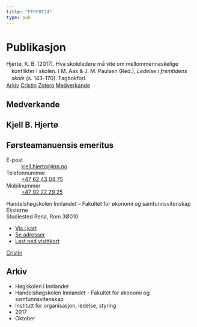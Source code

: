 ```yaml
---
title: "FFPF8T24"
type: pub
---
```

<h1>Publikasjon</h1>
<article id="csl-bib-container-FFPF8T24" class="csl-bib-container">
  <div class="csl-bib-body" style="line-height: 1.35; padding-left: 1em; text-indent:-1em;">
  <div class="csl-entry">Hjert&#xF8;, K. B. (2017). Hva skoleledere m&#xE5; vite om mellommenneskelige konflikter i skolen. I M. Aas &amp; J. M. Paulsen (Red.), <i>Ledelse i fremtidens skole</i> (s. 143&#x2013;170). Fagbokforl.</div>
</div>
  <div class="csl-bib-buttons">
    <a href="#taxonomy-article-FFPF8T24" class="csl-bib-button">Arkiv</a>
    <a href="https://app.cristin.no/results/show.jsf?id=1502071" alt="Cristin URL" class="csl-bib-button">Cristin</a>
    <a href="http://zotero.org/groups/5402882/items/FFPF8T24" alt="Zotero URL" class="csl-bib-button">Zotero</a>
    <a href="#contributors-article-FFPF8T24" class="csl-bib-button">Medverkande</a>
  </div>
  <div id="csl-bib-meta-container-FFPF8T24"></div>
</article>
<div id="csl-bib-meta-FFPF8T24" class="csl-bib-meta">
  <article id="contributors-article-FFPF8T24" class="contributors-article">
    <h1>Medverkande</h1>
    <div class="personas"> <div class="vrtx-hinn-person-card"> <div class="photo"> <i class="lar la-user-circle missing-person"></i> </div> <div class="info"> <hgroup><h1>Kjell B. Hjertø</h1> <h2>Førsteamanuensis emeritus</h2> </hgroup><dl> <dt>E-post</dt> <dd> <a href="mailto:kjell.hjerto@inn.no">kjell.hjerto@inn.no</a> </dd> <dt>Telefonnummer</dt> <dd><a href="tel:+4762430475"> +47 62 43 04 75 </a></dd> <dt>Mobilnummer</dt> <dd><a href="tel:+4792222925"> +47 92 22 29 25 </a></dd> </dl> <p> Handelshøgskolen Innlandet – Fakultet for økonomi og samfunnsvitenskap<br> Eksterne<br> Studiested Rena, Rom 3Ø010 </p> <ul class="vrtx-hinn-links"> <li><a href="https://www.google.com/maps?q=61.13620,11.37454">Vis i kart</a></li> <li><a href="https://www.inn.no/finn-en-ansatt/kjell-hjerto.html#vrtx-hinn-addresses">Se adresser</a></li> <li><a href="https://www.inn.no/finn-en-ansatt/kjell-hjerto.html?vrtx=vcf">Last ned visittkort</a></li> </ul> </div> </div> <a href="https://app.cristin.no/persons/show.jsf?id=325053" alt="Cristin URL" class="personas-cristin">Cristin</a> </div>
  </article>
  <article id="taxonomy-article-FFPF8T24" class="taxonomy-article">
    <h1>Arkiv</h1>
    <ul>
      <li>Høgskolen i Innlandet</li>
      <li>Handelshøgskolen Innlandet - Fakultet for økonomi og samfunnsvitenskap</li>
      <li>Institutt for organisasjon, ledelse, styring</li>
      <li>2017</li>
      <li>Oktober</li>
    </ul>
  </article>
</div>

